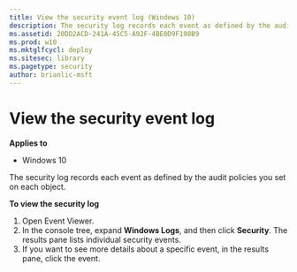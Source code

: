 ```yaml
---
title: View the security event log (Windows 10)
description: The security log records each event as defined by the audit policies you set on each object.
ms.assetid: 20DD2ACD-241A-45C5-A92F-4BE0D9F198B9
ms.prod: w10
ms.mktglfcycl: deploy
ms.sitesec: library
ms.pagetype: security
author: brianlic-msft
---
```


# View the security event log

**Applies to**
-   Windows 10

The security log records each event as defined by the audit policies you set on each object.

**To view the security log**

1.  Open Event Viewer.
2.  In the console tree, expand **Windows Logs**, and then click **Security**. The results pane lists individual security events.
3.  If you want to see more details about a specific event, in the results pane, click the event.
